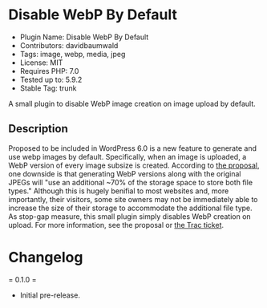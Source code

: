 # Disable WebP By Default

* Plugin Name: Disable WebP By Default
* Contributors: davidbaumwald
* Tags: image, webp, media, jpeg
* License: MIT
* Requires PHP: 7.0
* Tested up to: 5.9.2
* Stable Tag: trunk

A small plugin to disable WebP image creation on image upload by default.

## Description

Proposed to be included in WordPress 6.0 is a new feature to generate and use webp images by default.  Specifically, when an image is uploaded, a WebP version of every image subsize is created.  According to [the proposal](https://make.wordpress.org/core/2022/03/28/enabling-webp-by-default/), one downside is that generating WebP versions along with the original JPEGs will "use an additional ~70% of the storage space to store both file types."  Although this is hugely benifial to most websites and, more importantly, their visitors, some site owners may not be immediately able to increase the size of their storage to accommodate the additional file type.  As stop-gap measure, this small plugin simply disables WebP creation on upload.  For more information, see the proposal or [the Trac ticket](https://core.trac.wordpress.org/ticket/55443).

# Changelog

= 0.1.0 =
* Initial pre-release.